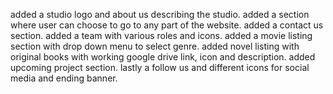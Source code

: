 added a studio logo and about us describing the studio.
added a section where user can choose to go to any part of the website.
added a contact us section.
added a team with various roles and icons.
added a movie listing section with drop down menu to select genre.
added novel listing with original books with working google drive link, icon and description.
added upcoming project section.
lastly a follow us and different icons for social media and ending banner.
